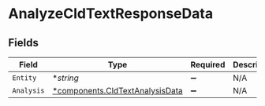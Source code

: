 # AnalyzeCldTextResponseData


## Fields

| Field                                                                             | Type                                                                              | Required                                                                          | Description                                                                       |
| --------------------------------------------------------------------------------- | --------------------------------------------------------------------------------- | --------------------------------------------------------------------------------- | --------------------------------------------------------------------------------- |
| `Entity`                                                                          | **string*                                                                         | :heavy_minus_sign:                                                                | N/A                                                                               |
| `Analysis`                                                                        | [*components.CldTextAnalysisData](../../models/components/cldtextanalysisdata.md) | :heavy_minus_sign:                                                                | N/A                                                                               |